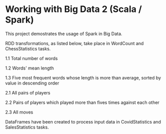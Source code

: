 # Working with Big Data 2 (Scala / Spark)

This project demostrates the usage of Spark in Big Data.

RDD transformations, as listed below, take place in WordCount and ChessStatistics tasks.

1.1 Total number of words

1.2 Words' mean length

1.3 Five most frequent words whose length is more than average, sorted by value in descending order

2.1 All pairs of players

2.2 Pairs of players which played more than fives times against each other

2.3 All moves

DataFrames have been created to process input data in CovidStatistics and SalesStatistics tasks. 
